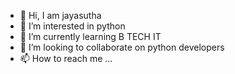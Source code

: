 - 👋 Hi, I am jayasutha
- 👀 I’m interested in python
- 🌱 I’m currently learning B TECH IT
- 💞️ I’m looking to collaborate on python developers
- 📫 How to reach me ...

<!---
jayasuthaitdepartment2020/jayasuthaitdepartment2020 is a ✨ special ✨ repository because its `README.md` (this file) appears on your GitHub profile.
You can click the Preview link to take a look at your changes.
--->
